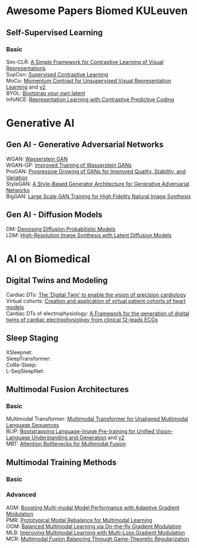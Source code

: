 # Awesome Papers Biomed KULeuven


## Self-Supervised Learning <br />
### Basic <br />
Sim-CLR: [A Simple Framework for Contrastive Learning of Visual Representations](https://arxiv.org/abs/2002.05709)<br />
SupCon: [Supervised Contrastive Learning](https://arxiv.org/abs/2004.11362)<br />
MoCo: [Momentum Contrast for Unsupervised Visual Representation Learning](https://arxiv.org/pdf/1911.05722) and [v2](https://arxiv.org/abs/2003.04297v1)<br />
BYOL: [Bootstrap your own latent](https://arxiv.org/abs/2006.07733)<br />
InfoNCE: [Representation Learning with Contrastive Predictive Coding](https://arxiv.org/abs/1807.03748v2)<br />


# Generative AI <br />

## Gen AI - Generative Adversarial Networks <br />
WGAN: [Wasserstein GAN](https://doi.org/10.48550/arXiv.1701.07875)<br />
WGAN-GP: [Improved Training of Wasserstein GANs](https://doi.org/10.48550/arXiv.1704.00028)<br />
ProGAN: [Progressive Growing of GANs for Improved Quality, Stability, and Variation](https://doi.org/10.48550/arXiv.1710.10196)<br />
StyleGAN: [A Style-Based Generator Architecture for Generative Adversarial Networks](https://doi.org/10.48550/arXiv.1812.04948)<br />
BigGAN: [Large Scale GAN Training for High Fidelity Natural Image Synthesis](https://doi.org/10.48550/arXiv.1809.11096)<br />
 
## Gen AI - Diffusion Models <br />
DM: [Denoising Diffusion Probabilistic Models](https://doi.org/10.48550/arXiv.2006.11239)<br />
LDM: [High-Resolution Image Synthesis with Latent Diffusion Models](https://doi.org/10.48550/arXiv.2112.10752)<br />

# AI on Biomedical<br />

## Digital Twins and Modeling
Cardiac DTs: [The ‘Digital Twin’ to enable the vision of precision cardiology](https://doi.org/10.1093/eurheartj/ehaa159)<br />
Virtual cohorts: [Creation and application of virtual patient cohorts of heart models](https://doi.org/10.1098/rsta.2019.0558)<br />
Cardiac DTs of electrophysiology: [A Framework for the generation of digital twins of cardiac electrophysiology from clinical 12-leads ECGs](https://doi.org/10.1016/j.media.2021.102080)<br />

## Sleep Staging
XSleepnet: []()<br />
SleepTransformer: []()<br />
CoRe-Sleep: []()<br />
L-SeqSleepNet: []()<br />


## Multimodal Fusion Architectures
### Basic <br />
Multimodal Transformer: [Multimodal Transformer for Unaligned Multimodal Language Sequences](https://pmc.ncbi.nlm.nih.gov/articles/PMC7195022/) <br />
BLIP: [Bootstrapping Language-Image Pre-training for Unified Vision-Language Understanding and Generation](https://proceedings.mlr.press/v162/li22n.html) and [v2](https://arxiv.org/abs/2301.12597) <br />
MBT: [Attention Bottlenecks for Multimodal Fusion](https://proceedings.neurips.cc/paper_files/paper/2021/file/76ba9f564ebbc35b1014ac498fafadd0-Paper.pdf) <br />

## Multimodal Training Methods
### Basic <br />

### Advanced <br />
AGM: [Boosting Multi-modal Model Performance with Adaptive Gradient Modulation](https://openaccess.thecvf.com/content/ICCV2023/html/Li_Boosting_Multi-modal_Model_Performance_with_Adaptive_Gradient_Modulation_ICCV_2023_paper.html)<br />
PMR: [Prototypical Modal Rebalance for Multimodal Learning](https://openaccess.thecvf.com/content/CVPR2023/papers/Fan_PMR_Prototypical_Modal_Rebalance_for_Multimodal_Learning_CVPR_2023_paper.pdf)<br />
OGM: [Balanced Multimodal Learning via On-the-fly Gradient Modulation](https://arxiv.org/abs/2203.15332) <br />
MLB: [Improving Multimodal Learning with Multi-Loss Gradient Modulation](https://bmva-archive.org.uk/bmvc/2024/papers/Paper_977/paper.pdf)<br />
MCR: [Multimodal Fusion Balancing Through Game-Theoretic Regularization](https://arxiv.org/abs/2411.07335)<br />



